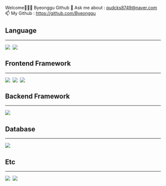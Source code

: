 
Welcome👋👋👋
Byeonggu Github
💬 Ask me about : qudcks8749@naver.com
📫 My Github : https://github.com/Byeonggu
<h2>Language</h2>
<hr>
<img src="https://img.shields.io/badge/Java-3766AB?style=flat-square&logo=Java&logoColor=white"/></a>&nbsp
<img src="https://img.shields.io/badge/JavaScript-9ad200?style=flat-square&logo=JavaScript&logoColor=white"/></a>&nbsp 
<h2>Frontend Framework</h2>
<hr>
<img src="https://img.shields.io/badge/Nodejs-5d4d00?style=flat-square&logo=Nodejs&logoColor=white"/></a>&nbsp
<img src="https://img.shields.io/badge/HTML5-5d4dc5?style=flat-square&logo=HTML5&logoColor=white"/></a>&nbsp
<img src="https://img.shields.io/badge/CSS3-a24dc5?style=flat-square&logo=CSS3&logoColor=white"/></a>&nbsp
<h2>Backend Framework</h2>
<hr>
<img src="https://img.shields.io/badge/Spring-83f79d?style=flat-square&logo=Spring&logoColor=white"/></a>&nbsp
<h2>Database</h2>
<hr>
<img src="https://img.shields.io/badge/MaruaDB-ecad9d?style=flat-square&logo=MaruaDB&logoColor=white"/></a>&nbsp
<h2>Etc</h2>
<hr>
<img src="https://img.shields.io/badge/Ubuntu-c7bd42?style=flat-square&logo=Ubuntu&logoColor=white"/></a>&nbsp
<img src="https://img.shields.io/badge/GitHub-23231f?style=flat-square&logo=GitHub&logoColor=white"/></a>&nbsp
